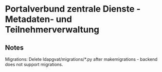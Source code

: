 # Portalverbund zentrale Dienste - Metadaten- und Teilnehmerverwaltung



## Notes
Migrations: Delete ldapgvat/migrations/*.py after makemigrations - backend does not support migrations.